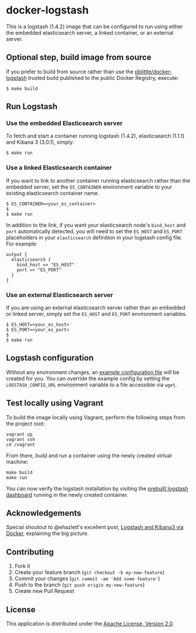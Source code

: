 # docker-logstash

This is a logstash (1.4.2) image that can be configured to run using either the embedded elasticsearch server, a linked container, or an external server.

## Optional step, build image from source

If you prefer to build from source rather than use the [pblittle/docker-logstash][1] trusted build published to the public Docker Registry, execute:

    $ make build

## Run Logstash

### Use the embedded Elasticsearch server

To fetch and start a container running logstash (1.4.2), elasticsearch (1.1.1) and Kibana 3 (3.0.1), simply:

    $ make run

### Use a linked Elasticsearch container

If you want to link to another container running elasticsearch rather than the embedded server, set the `ES_CONTAINER` environment variable to your existing elasticsearch container name.

    $ ES_CONTAINER=<your_es_container>
    $
    $ make run

In addition to the link, if you want your elasticsearch node's `bind_host` and `port` automatically detected, you will need to set the `ES_HOST` and `ES_PORT` placeholders in your `elasticsearch` definition in your logstash config file. For example:

    output {
      elasticsearch {
        bind_host => "ES_HOST"
        port => "ES_PORT"
      }
    }

### Use an external Elasticsearch server

If you are using an external elasticsearch server rather than an embedded or linked server, simply set the `ES_HOST` and `ES_PORT` environment variables.

    $ ES_HOST=<your_es_host>
    $ ES_PORT=<your_es_port>
    $
    $ make run

## Logstash configuration

Without any environment changes, an [example configuration file][2] will be created for you. You can override the example config by setting the `LOGSTASH_CONFIG_URL` environment variable to a file accessible via `wget`.

## Test locally using Vagrant

To build the image locally using Vagrant, perform the following steps from the project root:

    vagrant up
    vagrant ssh
    cd /vagrant

From there, build and run a container using the newly created virtual machine:

    make build
    make run

You can now verify the logstash installation by visiting the [prebuilt logstash dashboard][3] running in the newly created container.

## Acknowledgements

Special shoutout to @ehazlett's excellent post, [Logstash and Kibana3 via Docker][4], explaining the big picture.

## Contributing

1. Fork it
2. Create your feature branch (`git checkout -b my-new-feature`)
3. Commit your changes (`git commit -am 'Add some feature'`)
4. Push to the branch (`git push origin my-new-feature`)
5. Create new Pull Request

## License

This application is distributed under the [Apache License, Version 2.0][5].

[1]: https://registry.hub.docker.com/u/pblittle/docker-logstash
[2]: https://gist.github.com/pblittle/8778567/raw/logstash.conf
[3]: http://192.168.33.10:9292/index.html#/dashboard/file/logstash.json
[4]: http://ehazlett.github.io/applications/2013/08/28/logstash-kibana/
[5]: http://www.apache.org/licenses/LICENSE-2.0
